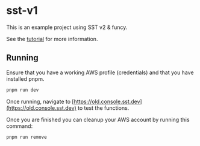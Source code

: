 # sst-v1

This is an example project using SST v2 & funcy.

See the [tutorial](https://sst.dev/examples/how-to-create-a-rest-api-with-serverless.html) for more information.

## Running

Ensure that you have a working AWS profile (credentials) and that you have installed pnpm.

```bash
pnpm run dev
```

Once running, navigate to [https://old.console.sst.dev](https://old.console.sst.dev) to test the functions.

Once you are finished you can cleanup your AWS account by running this command:

```bash
pnpm run remove
```
